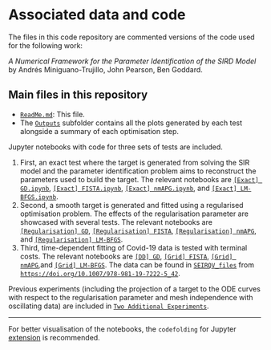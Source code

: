 

# Associated data and code

The files in this code repository are commented versions of the code used for the following work:

_A Numerical Framework for the Parameter Identification of the SIRD Model_ by Andrés Miniguano-Trujillo, John Pearson, Ben Goddard.

## Main files in this repository

* [`ReadMe.md`](README.md): This file.
* The [`Outputs`](Outputs) subfolder contains all the plots generated by each test alongside a summary of each optimisation step.

Jupyter notebooks with code for three sets of tests are included. 

1. First, an exact test where the target is generated from solving the SIR model and the parameter identification problem aims to reconstruct the parameters used to build the target. The relevant notebooks are [`[Exact] GD.ipynb`](%5BExact%5D%20GD.ipynb), [`[Exact] FISTA.ipynb`](%5BExact%5D%20FISTA.ipynb), [`[Exact] nmAPG.ipynb`](%5BExact%5D%20nmAPG.ipynb), and [`[Exact] LM-BFGS.ipynb`](%5BExact%5D%20LM-BFGS.ipynb).
2. Second, a smooth target is generated and fitted using a regularised optimisation problem. The effects of the regularisation parameter are showcased with several tests. The relevant notebooks are [`[Regularisation] GD`](%5BRegularisation%5D%20GD.ipynb), [`[Regularisation] FISTA`](%5BRegularisation%5D%20FISTA.ipynb), [`[Regularisation] nmAPG`](%5BRegularisation%5D%20nmAPG.ipynb), and [`[Regularisation] LM-BFGS`](%5BRegularisation%5D%20LM-BFGS.ipynb).
3. Third, time-dependent fitting of Covid-19 data is tested with terminal costs. The relevant notebooks are [`[DD] GD`](%5BDD%5D%20PGD.ipynb), [`[Grid] FISTA`](%5BDD%5D%20FISTA.ipynb), [`[Grid] nmAPG`](%5BDD%5D%20nmAPG.ipynb),and [`[Grid] LM-BFGS`](%5BDD%5D%20LM-BFGS.ipynb). The data can be found in [`SEIRQV_files`](SEIRQV_files) from [`https://doi.org/10.1007/978-981-19-7222-5_42`](https://doi.org/10.1007/978-981-19-7222-5_42).


Previous experiments (including the projection of a target to the ODE curves with respect to the regularisation parameter and mesh independence with oscillating data) are included in [`Two Additional Experiments`](Two%20Additional%20Experiments).

---

For better visualisation of the notebooks, the `codefolding` for Jupyter [extension](https://jupyter-contrib-nbextensions.readthedocs.io/en/latest/) is recommended.





